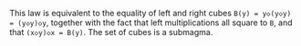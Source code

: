 This law is equivalent to the equality of left and right cubes `B(y) = y◇(y◇y) = (y◇y)◇y`, together with the fact that left multiplications all square to `B`, and that `(x◇y)◇x = B(y)`.  The set of cubes is a submagma.
